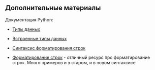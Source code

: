 ## Дополнительные материалы

Документация Python:
* [Типы данных](https://docs.python.org/3/tutorial/datastructures.html)
* [Встроенные типы данных](https://docs.python.org/3/library/stdtypes.html)
* [Синтаксис форматирования строк](https://docs.python.org/3/library/string.html#format-string-syntax)


* [Форматирование строк](https://pyformat.info/) - отличный ресурс про форматирование строк. Много примеров и в старом, и в новом синтаксисе
